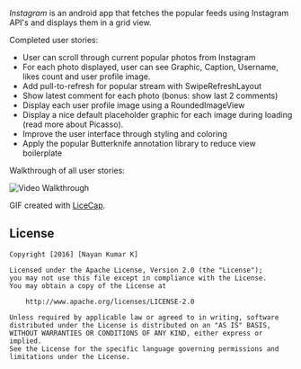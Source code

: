 *Instagram* is an android app that fetches the popular feeds using Instagram API's and displays them in a grid view.

Completed user stories:

 * User can scroll through current popular photos from Instagram
 * For each photo displayed, user can see Graphic, Caption, Username, likes count and user profile image.
 * Add pull-to-refresh for popular stream with SwipeRefreshLayout
 * Show latest comment for each photo (bonus: show last 2 comments)
 * Display each user profile image using a RoundedImageView
 * Display a nice default placeholder graphic for each image during loading (read more about Picasso).
 * Improve the user interface through styling and coloring
 * Apply the popular Butterknife annotation library to reduce view boilerplate
 
Walkthrough of all user stories:

![Video Walkthrough](demo.gif)

GIF created with [LiceCap](http://www.cockos.com/licecap/).

## License


    Copyright [2016] [Nayan Kumar K]

    Licensed under the Apache License, Version 2.0 (the "License");
    you may not use this file except in compliance with the License.
    You may obtain a copy of the License at

        http://www.apache.org/licenses/LICENSE-2.0

    Unless required by applicable law or agreed to in writing, software
    distributed under the License is distributed on an "AS IS" BASIS,
    WITHOUT WARRANTIES OR CONDITIONS OF ANY KIND, either express or implied.
    See the License for the specific language governing permissions and
    limitations under the License.
